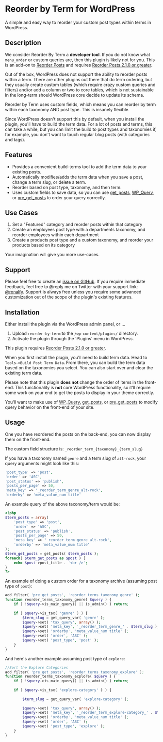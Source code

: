 Reorder by Term for WordPress
=============

A simple and easy way to reorder your custom post types within terms in WordPress.

Description
----------------------

We consider Reorder By Term a <strong>developer tool</strong>. If you do not know what ```menu_order``` or custom queries are, then this plugin is likely not for you.  This is an add-on to <a href="https://wordpress.org/plugins/metronet-reorder-posts/">Reorder Posts</a> and requires <a href="https://wordpress.org/plugins/metronet-reorder-posts/">Reorder Posts 2.1.0 or greater</a>.

Out of the box, WordPress does not support the ability to reorder posts within a term.  There are other plugins out there that do term ordering, but they usually create custom tables (which require crazy custom queries and filters) and/or add a column or two to core tables, which is not sustainable in the long-term should WordPress core decide to update its schema.

Reorder by Term uses custom fields, which means you can reorder by term within each taxonomy AND post type.  This is insanely flexible.

Since WordPress doesn't support this by default, when you install the plugin, you'll have to build the term data.  For a lot of posts and terms, this can take a while, but you can limit the build to post types and taxonomies if, for example, you don't want to touch regular blog posts (with categories and tags).

Features
----------------------
<ul>
<li>Provides a convenient build-terms tool to add the term data to your existing posts.</li>
<li>Automatically modifies/adds the term data when you save a post, change a term slug, or delete a term.</li>
<li>Reorder based on post type, taxonomy, and then term.</li>
<li>Uses custom fields to save data, so you can use <a href="http://codex.wordpress.org/Template_Tags/get_posts">get_posts</a>, <a href="http://codex.wordpress.org/Class_Reference/WP_Query">WP_Query</a>, or <a href="http://codex.wordpress.org/Plugin_API/Action_Reference/pre_get_posts">pre_get_posts</a> to order your query correctly.</li>
</ul>

Use Cases
----------------------
<ol>
<li>Set a "Featured" category and reorder posts within that category</li>
<li>Create an employees post type with a departments taxonomy, and reorder employees within each department</li>
<li>Create a products post type and a custom taxonomy, and reorder your products based on its category</li>
</ol>

Your imagination will give you more use-cases.  

Support
----------------------

Please feel free to create an <a href="https://github.com/ronalfy/reorder-by-term/issues">issue on GitHub</a>.  If you require immediate feedback, feel free to @reply me on Twitter with your support link:  <a href="https://twitter.com/ronalfy">@ronalfy</a>.  Support is always free unless you require some advanced customization out of the scope of the plugin's existing features.  


Installation
----------------------

Either install the plugin via the WordPress admin panel, or ... 

1. Upload ```reorder-by-term``` to the ```/wp-content/plugins/``` directory.
2. Activate the plugin through the 'Plugins' menu in WordPress.

This plugin requires <a href="https://wordpress.org/plugins/metronet-reorder-posts/">Reorder Posts 2.1.0 or greater</a>.

When you first install the plugin, you'll need to build term data.  Head to ```Tools->Build Post Term Data```.  From there, you can build the term data based on the taxonomies you select.  You can also start over and clear the existing term data.

Please note that this plugin <strong>does not</strong> change the order of items in the front-end.  This functionality is <strong>not</strong> core WordPress functionality, so it'll require some work on your end to get the posts to display in your theme correctly.

You'll want to make use of <a href="http://codex.wordpress.org/Class_Reference/WP_Query">WP_Query</a>, <a href="http://codex.wordpress.org/Template_Tags/get_posts">get_posts</a>, or <a href="http://codex.wordpress.org/Plugin_API/Action_Reference/pre_get_posts">pre_get_posts</a> to modify query behavior on the front-end of your site.

Usage
----------------------

One you have reordered the posts on the back-end, you can now display them on the front-end.

The custom field structure is:  ```_reorder_term_{taxonomy}_{term_slug}```

If you have a taxonomy named ```genre``` and a term slug of ```alt-rock```, your query arguments might look like this:

```php
'post_type' => 'post',
'order' => 'ASC',
'post_status' => 'publish',
'posts_per_page' => 50,
'meta_key' => '_reorder_term_genre_alt-rock',
'orderby' => 'meta_value_num title'
```

An example query of the above taxonomy/term would be:
```php
<?php
$term_posts = array(
	'post_type' => 'post',
	'order' => 'ASC',
	'post_status' => 'publish',
	'posts_per_page' => 50,
	'meta_key' => '_reorder_term_genre_alt-rock',
	'orderby' => 'meta_value_num title'
);
$term_get_posts = get_posts( $term_posts );
foreach( $term_get_posts as $post ) {
	echo $post->post_title . '<br />';	
}
?>
```

An example of doing a custom order for a taxonomy archive (assuming post type of ```post```):

```php
add_filter( 'pre_get_posts', 'reorder_terms_taxonomy_genre' );
function reorder_terms_taxonomy_genre( $query ) {
	if ( !$query->is_main_query() || is_admin() ) return;
	
	if ( $query->is_tax( 'genre' ) ) {
		$term_slug = get_query_var( 'genre' );
		$query->set( 'tax_query', array() );
		$query->set( 'meta_key', '_reorder_term_genre_' . $term_slug );
		$query->set( 'orderby', 'meta_value_num title' );
		$query->set( 'order', 'ASC' );
		$query->set( 'post_type', 'post' );
	}	
}
```

And here's another example assuming post type of ```explore```:

```php
//Sort the Explore Categories
add_filter( 'pre_get_posts', 'reorder_terms_taxonomy_explore' );
function reorder_terms_taxonomy_explore( $query ) {
	if ( !$query->is_main_query() || is_admin() ) return;
	
	if ( $query->is_tax( 'explore-category' ) ) {
		
		$term_slug = get_query_var( 'explore-category' );
		
		$query->set( 'tax_query', array() );
		$query->set( 'meta_key', '_reorder_term_explore-category_' . $term_slug );
		$query->set( 'orderby', 'meta_value_num title' );
		$query->set( 'order', 'ASC' );
		$query->set( 'post_type', 'explore' );
	}	
}
```

